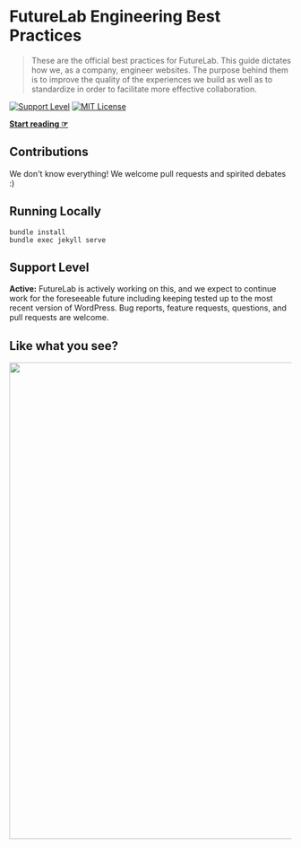 # FutureLab Engineering Best Practices

> These are the official best practices for FutureLab. This guide dictates how we, as a company, engineer websites. The purpose behind them is to improve the quality of the experiences we build as well as to standardize in order to facilitate more effective collaboration.

[![Support Level](https://img.shields.io/badge/support-active-green.svg)](#support-level) [![MIT License](https://img.shields.io/github/license/FutureLab/engineering-best-practices.svg)](https://github.com/futurelabnz/engineering-best-practices/blob/gh-pages/LICENSE.md)

**[Start reading ☞](https://FutureLab.github.io/engineering-best-practices/)**

## Contributions

We don't know everything! We welcome pull requests and spirited debates :)

## Running Locally

```
bundle install
bundle exec jekyll serve
```

## Support Level

**Active:** FutureLab is actively working on this, and we expect to continue work for the foreseeable future including keeping tested up to the most recent version of WordPress.  Bug reports, feature requests, questions, and pull requests are welcome.

## Like what you see?

<a href="https://FutureLab.com/contact/"><img src="https://FutureLab.com/uploads/2016/10/FutureLab-Github-Banner.png" width="850"></a>
